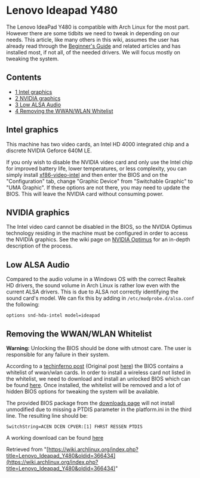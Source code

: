 # Lenovo Ideapad Y480

The Lenovo IdeaPad Y480 is compatible with Arch Linux for the most part. However there are some tidbits we need to tweak in depending on our needs. This article, like many others in this wiki, assumes the user has already read through the [Beginner's Guide](/index.php/Beginner%27s_Guide "Beginner's Guide") and related articles and has installed most, if not all, of the needed drivers. We will focus mostly on tweaking the system.

## Contents

*   [1 Intel graphics](#Intel_graphics)
*   [2 NVIDIA graphics](#NVIDIA_graphics)
*   [3 Low ALSA Audio](#Low_ALSA_Audio)
*   [4 Removing the WWAN/WLAN Whitelist](#Removing_the_WWAN.2FWLAN_Whitelist)

## Intel graphics

This machine has two video cards, an Intel HD 4000 integrated chip and a discrete NVIDIA Geforce 640M LE.

If you only wish to disable the NVIDIA video card and only use the Intel chip for improved battery life, lower temperatures, or less complexity, you can simply install [xf86-video-intel](https://www.archlinux.org/packages/?name=xf86-video-intel) and then enter the BIOS and on the "Configuration" tab, change "Graphic Device" from "Switchable Graphic" to "UMA Graphic". If these options are not there, you may need to update the BIOS. This will leave the NVIDIA card without consuming power.

## NVIDIA graphics

The Intel video card cannot be disabled in the BIOS, so the NVIDIA Optimus technology residing in the machine must be configured in order to access the NVIDIA graphics. See the wiki page on [NVIDIA Optimus](/index.php/NVIDIA_Optimus "NVIDIA Optimus") for an in-depth description of the process.

## Low ALSA Audio

Compared to the audio volume in a Windows OS with the correct Realtek HD drivers, the sound volume in Arch Linux is rather low even with the current ALSA drivers. This is due to ALSA not correctly identifying the sound card's model. We can fix this by adding in `/etc/modprobe.d/alsa.conf` the following:

```
options snd-hda-intel model=ideapad

```

## Removing the WWAN/WLAN Whitelist

**Warning:** Unlocking the BIOS should be done with utmost care. The user is responsible for any failure in their system.

According to a [techinferno post](http://forum.techinferno.com/lenovo-ibm/2260-lenovo-y580-y480-unlocked-bios-versions.html#post29839) (Original post [here](http://forum.techinferno.com/lenovo-ibm/2260-lenovo-y580-y480-unlocked-bios-versions.html)) the BIOS contains a whitelist of wwan/wlan cards. In order to install a wireless card not listed in the whitelist, we need to download and install an unlocked BIOS which can be found [here](http://forum.techinferno.com/downloads.php?do=cat&id=11). Once installed, the whitelist will be removed and a lot of hidden BIOS options for tweaking the system will be available.

The provided BIOS package from the [downloads page](http://forum.techinferno.com/downloads.php?do=cat&id=11) will not install unmodified due to missing a PTDIS parameter in the platform.ini in the third line. The resulting line should be:

```
SwitchString=ACEN DCEN CPVER:[1] FHRST RESSEN PTDIS

```

A working download can be found [here](https://drive.google.com/folderview?id=0BzueXo1sGj4uaFhDakZLZUFJaXc&usp=sharing)

Retrieved from "[https://wiki.archlinux.org/index.php?title=Lenovo_Ideapad_Y480&oldid=366434](https://wiki.archlinux.org/index.php?title=Lenovo_Ideapad_Y480&oldid=366434)"